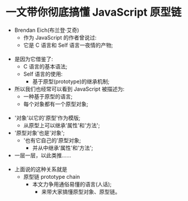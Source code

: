 # 一文带你彻底搞懂 JavaScript 原型链

- Brendan Eich(布兰登·艾奇)
  - 作为 JavaScript 的作者曾说过:
  - 它是 C 语言和 Self 语言一夜情的产物;
    <br>
    <br>
- 是因为它借鉴了:
  - C 语言的基本语法;
  - Self 语言的使用:
    - 基于原型(prototype)的继承机制;
- 所以我们也经常可以看到 JavaScript 被描述为:
  - 一种基于原型的语言;
  - 每个对象都有一个原型对象;
    <br>
    <br>
- '对象'以它的'原型'作为模版;
  - 从原型上可以继承'属性'和'方法';
- '原型对象'也是'对象';
  - '也有它自己的'原型对象;
    - 并从中继承'属性'和'方法';
- 一层一层，以此类推……
  <br>
  <br>
- 上面说的这种关系就是
  - 原型链 prototype chain
    - 本文力争用通俗易懂的语言(人话);
      - 来带大家搞懂原型对象、原型链。
